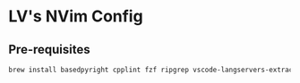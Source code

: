 # LV's NVim Config

## Pre-requisites
```sh
brew install basedpyright cpplint fzf ripgrep vscode-langservers-extracted
```

